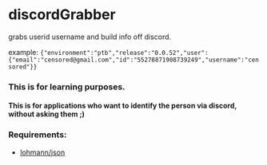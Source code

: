 # discordGrabber
grabs userid username and build info off discord.

example: 
`{"environment":"ptb","release":"0.0.52","user":{"email":"censored@gmail.com","id":"55278871908739249","username":"censored"}}`

### This is for learning purposes.

#### This is for applications who want to identify the person via discord, without asking them ;)


### Requirements:
- [lohmann/json](https://github.com/nlohmann/json)
